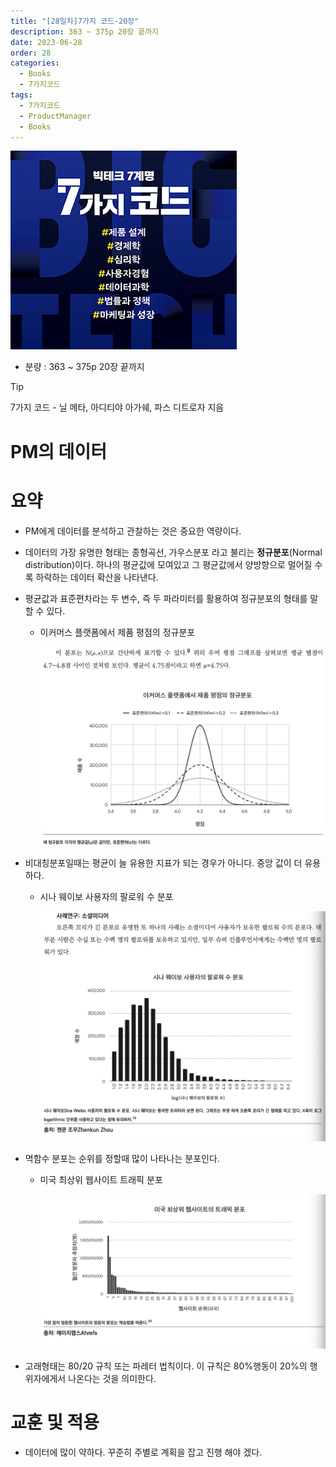 ```yaml
---
title: "[28일차]7가지 코드-20장"
description: 363 ~ 375p 20장 끝까지
date: 2023-06-28
order: 28
categories:
  - Books
  - 7가지코드
tags:
  - 7가지코드
  - ProductManager
  - Books
---
```

![표지](./7code_img/Untitled.png)
- 분량 : 363 ~ 375p 20장 끝까지

>[!tip]
>7가지 코드 - 닐 메타, 아디티야 아가쉐, 파스 디트로자 지음


# PM의 데이터

# 요약

- PM에게 데이터를 분석하고 관찰하는 것은 중요한 역량이다. 
- 데이터의 가장 유명한 형태는 종형곡선, 가우스분포 라고 불리는 **정규분포**(Normal distribution)이다. 하나의 평균값에 모여있고 그 평균값에서 양방향으로 멀어질 수 록 하락하는 데이터 확산을 나타낸다.
- 평균값과 표준편차라는 두 변수, 즉 두 파라미터를 활용하여 정규분포의 형태를 말할 수 있다.
    - 이커머스 플랫폼에서 제품 평점의 정규분포
        
        ![Untitled](./7code_img/image-28/Untitled.png)
        
- 비대칭분포일때는 평균이 늘 유용한 지표가 되는 경우가 아니다. 중앙 값이 더 유용하다.
    - 시나 웨이보 사용자의 팔로워 수 분포
        
        ![Untitled](./7code_img/image-28/Untitled%201.png)
        
- 멱함수 분포는 순위를 정할때 많이 나타나는 분포인다.
    - 미국 최상위 웹사이트 트래픽 분포
        
        ![Untitled](./7code_img/image-28/Untitled%202.png)
        
- 고래형태는 80/20 규칙 또는 파레터 법칙이다. 이 규칙은 80%행동이 20%의 행위자에게서 나온다는 것을 의미한다.

# 교훈 및 적용

- 데이터에 많이 약하다. 꾸준히 주별로 계획을 잡고 진행 해야 겠다.